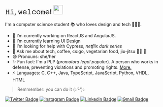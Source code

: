 <h2> 𝙷𝚒, 𝚠𝚎𝚕𝚌𝚘𝚖𝚎! <img src="https://emoji.slack-edge.com/TESKSKPTQ/broccoli-happy/4e3f2199769faf80.gif" width="30px"> </h2>

I'm a computer science student 📚 who loves design and tech 👩🏼‍💻.

- 🔭 I’m currently working on ReactJS and AngularJS.
- 🌱 I’m currently learning UI Design
- 🤔 I’m looking for help with Cypress, *netflix dark series*
- 💬 Ask me about tech, coffee, cs:go, vegetarian food, jiu-jitsu 🤼‍♀️ 🥋  
- 😄 Pronouns: she/her
- ✨ Fun fact: I'm a PLP (*promotora legal popular*). A person who works in defense, preventing violations and promoting rights. [More.](http://themis.org.br/fazemos/promotoras-legais-populares/)
- ⚡ Languages: C, C++, Java, TypeScript, JavaScript, Python, VHDL, HTML

> Remmember: you can do it (ง'̀-'́)ง


[![Twitter Badge](https://img.shields.io/badge/-@larissajusten-4d9bc0?style=flat-square&labelColor=4d9bc0&logo=twitter&logoColor=white&link=https://twitter.com/larissajusten)](https://twitter.com/larissajusten) [![Instagram Badge](https://img.shields.io/badge/-@larissajusten-cb3b63?style=flat-square&labelColor=cb3b63&logo=Instagram&logoColor=white&link=https://www.instagram.com/larissajusten/)](https://www.instagram.com/larissajusten/) [![Linkedin Badge](https://img.shields.io/badge/-larissajusten-063f5b?style=flat-square&logo=Linkedin&logoColor=white&link=https://www.linkedin.com/in/larissajusten/)](https://www.linkedin.com/in/larissajusten/) [![Gmail Badge](https://img.shields.io/badge/-larissajusten@gmail.com-c14438?style=flat-square&logo=Gmail&logoColor=white&link=mailto:larissajusten@gmail.com)](mailto:larissajusten@gmail.com)

